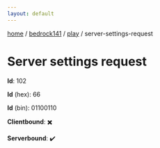 ```yaml
---
layout: default
---
```


[home](/)  /  [bedrock141](/protocol/bedrock141)  /  [play](/protocol/bedrock141/play)  /  server-settings-request

# Server settings request

**Id**: 102

**Id** (hex): 66

**Id** (bin): 01100110

**Clientbound**: ✖️

**Serverbound**: ✔️

